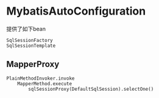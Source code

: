 # MybatisAutoConfiguration

提供了如下bean

```
SqlSessionFactory
SqlSessionTemplate

```

## MapperProxy

```
PlainMethodInvoker.invoke
	MapperMethod.execute
		sqlSessionProxy(DefaultSqlSession).selectOne()
			
```

